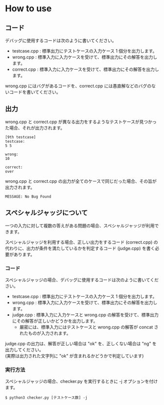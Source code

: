 # How to use

## コード

デバッグに使用するコードは次のように書いてください。

* testcase.cpp : 標準出力にテストケースの入力ケース 1 個分を出力します。
* wrong.cpp : 標準入力に入力ケースを受けて、標準出力にその解答を出力します。
* correct.cpp : 標準入力に入力ケースを受けて、標準出力にその解答を出力します。

wrong.cpp にはバグがあるコードを、correct.cpp には愚直解などのバグのないコードを書いてください。

## 出力

wrong.cpp と correct.cpp が異なる出力をするようなテストケースが見つかった場合、それが出力されます。

```
[9th testcase]
testcase:
5 5

wrong:
10

correct:
over
```
wrong.cpp と correct.cpp の出力が全てのケースで同じだった場合、その旨が出力されます。

```
MESSAGE: No Bug Found
```

## スペシャルジャッジについて

一つの入力に対して複数の答えがある問題の場合、スペシャルジャッジが利用できます。

スペシャルジャッジを利用する場合、正しい出力をするコード (correct.cpp) の代わりに、出力が条件を満たしているかを判定するコード (judge.cpp) を書く必要があります。

### コード

スペシャルジャッジの場合、デバッグに使用するコードは次のように書いてください。

* testcase.cpp : 標準出力にテストケースの入力ケース 1 個分を出力します。
* wrong.cpp : 標準入力に入力ケースを受けて、標準出力にその解答を出力します。
* judge.cpp : 標準入力に入力ケースと wrong.cpp の解答を受けて、標準出力にその解答が正しいかどうかを出力します。
  * 厳密には、標準入力にはテストケースと wrong.cpp の解答が concat されたものが入力されます。

judge.cpp の出力は、解答が正しい場合は "ok" を、正しくない場合は "ng" を出力してください。<br>(実際は出力された文字列に "ok" が含まれるかどうかで判定しています)

### 実行方法

スペシャルジャッジの場合、checker.py を実行するときに -j オプションを付けます。

```
$ python3 checker.py [テストケース数] -j
```
